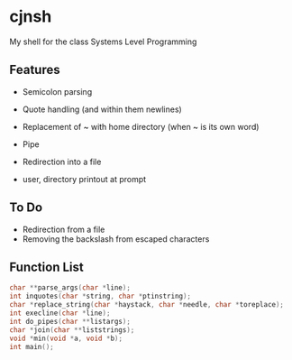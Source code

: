 # cjnsh
My shell for the class Systems Level Programming

## Features
- Semicolon parsing
- Quote handling (and within them newlines)
- Replacement of ~ with home directory (when ~ is its own word)
- Pipe
- Redirection into a file

- user, directory printout at prompt

## To Do
- Redirection from a file
- Removing the backslash from escaped characters

## Function List

```c
char **parse_args(char *line);
int inquotes(char *string, char *ptinstring);
char *replace_string(char *haystack, char *needle, char *toreplace);
int execline(char *line);
int do_pipes(char **listargs);
char *join(char **liststrings);
void *min(void *a, void *b);
int main();
```
